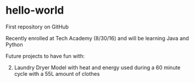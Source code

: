 # hello-world
First repository on GitHub

Recently enrolled at Tech Academy (8/30/16) and will be learning Java and Python

Future projects to have fun with:

2) Laundry Dryer Model with heat and energy used during a 60 minute cycle with a 55L amount of clothes
